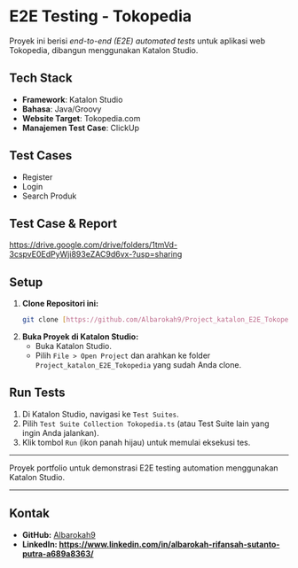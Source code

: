 # E2E Testing - Tokopedia

Proyek ini berisi *end-to-end (E2E) automated tests* untuk aplikasi web Tokopedia, dibangun menggunakan Katalon Studio.

## Tech Stack
- **Framework**: Katalon Studio
- **Bahasa**: Java/Groovy
- **Website Target**: Tokopedia.com
- **Manajemen Test Case**: ClickUp

## Test Cases
- Register
- Login
- Search Produk
  
## Test Case & Report
https://drive.google.com/drive/folders/1tmVd-3cspvE0EdPyWji893eZAC9d6vx-?usp=sharing
## Setup
1.  **Clone Repositori ini:**
    ```bash
    git clone [https://github.com/Albarokah9/Project_katalon_E2E_Tokopedia.git](https://github.com/Albarokah9/Project_katalon_E2E_Tokopedia.git)
    ```
2.  **Buka Proyek di Katalon Studio:**
    * Buka Katalon Studio.
    * Pilih `File > Open Project` dan arahkan ke folder `Project_katalon_E2E_Tokopedia` yang sudah Anda clone.

## Run Tests
1.  Di Katalon Studio, navigasi ke `Test Suites`.
2.  Pilih `Test Suite Collection Tokopedia.ts` (atau Test Suite lain yang ingin Anda jalankan).
3.  Klik tombol `Run` (ikon panah hijau) untuk memulai eksekusi tes.

---

Proyek portfolio untuk demonstrasi E2E testing automation menggunakan Katalon Studio.

---

## Kontak
- **GitHub:** [Albarokah9](https://github.com/Albarokah9)
- **LinkedIn: https://www.linkedin.com/in/albarokah-rifansah-sutanto-putra-a689a8363/**
